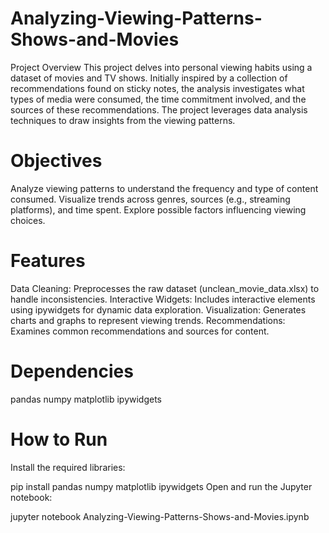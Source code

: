 # Analyzing-Viewing-Patterns-Shows-and-Movies
Project Overview
This project delves into personal viewing habits using a dataset of movies and TV shows. Initially inspired by a collection of recommendations found on sticky notes, the analysis investigates what types of media were consumed, the time commitment involved, and the sources of these recommendations. The project leverages data analysis techniques to draw insights from the viewing patterns.

# Objectives
Analyze viewing patterns to understand the frequency and type of content consumed.
Visualize trends across genres, sources (e.g., streaming platforms), and time spent.
Explore possible factors influencing viewing choices.

# Features
Data Cleaning: Preprocesses the raw dataset (unclean_movie_data.xlsx) to handle inconsistencies.
Interactive Widgets: Includes interactive elements using ipywidgets for dynamic data exploration.
Visualization: Generates charts and graphs to represent viewing trends.
Recommendations: Examines common recommendations and sources for content.

# Dependencies 
pandas
numpy
matplotlib
ipywidgets

# How to Run
Install the required libraries:

pip install pandas numpy matplotlib ipywidgets
Open and run the Jupyter notebook:

jupyter notebook Analyzing-Viewing-Patterns-Shows-and-Movies.ipynb
